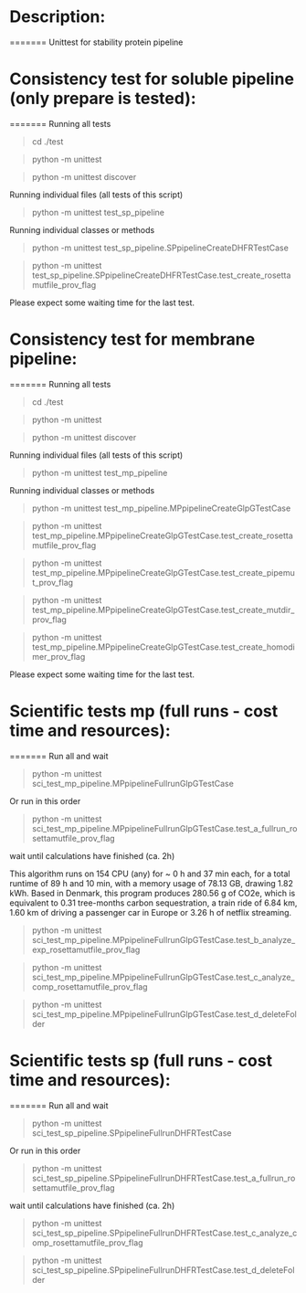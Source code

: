 # Description:
=======
Unittest for stability protein pipeline

# Consistency test for soluble pipeline (only prepare is tested):
=======
Running all tests 
> cd ./test

> python -m unittest

> python -m unittest discover

Running individual files (all tests of this script)
> python -m unittest test_sp_pipeline

Running individual classes or methods
> python -m unittest test_sp_pipeline.SPpipelineCreateDHFRTestCase

> python -m unittest test_sp_pipeline.SPpipelineCreateDHFRTestCase.test_create_rosettamutfile_prov_flag

Please expect some waiting time for the last test.


# Consistency test for membrane pipeline:
=======
Running all tests 
> cd ./test

> python -m unittest

> python -m unittest discover

Running individual files (all tests of this script)
> python -m unittest test_mp_pipeline

Running individual classes or methods
> python -m unittest test_mp_pipeline.MPpipelineCreateGlpGTestCase

> python -m unittest test_mp_pipeline.MPpipelineCreateGlpGTestCase.test_create_rosettamutfile_prov_flag

> python -m unittest test_mp_pipeline.MPpipelineCreateGlpGTestCase.test_create_pipemut_prov_flag

> python -m unittest test_mp_pipeline.MPpipelineCreateGlpGTestCase.test_create_mutdir_prov_flag

> python -m unittest test_mp_pipeline.MPpipelineCreateGlpGTestCase.test_create_homodimer_prov_flag

Please expect some waiting time for the last test.


# Scientific tests mp (full runs - cost time and resources):
=======
Run all and wait
> python -m unittest sci_test_mp_pipeline.MPpipelineFullrunGlpGTestCase

Or run in this order
> python -m unittest sci_test_mp_pipeline.MPpipelineFullrunGlpGTestCase.test_a_fullrun_rosettamutfile_prov_flag

wait until calculations have finished (ca. 2h)


This algorithm runs on 154 CPU (any) for ~ 0 h and 37 min each, for a total runtime of 89 h and 10 min, with a memory usage of 78.13 GB, drawing 1.82 kWh. Based in Denmark, this program produces 280.56 g of CO2e, which is equivalent to 0.31 tree-months carbon sequestration, a train ride of 6.84 km, 1.60 km of driving a passenger car in Europe or 3.26 h of netflix streaming.

> python -m unittest sci_test_mp_pipeline.MPpipelineFullrunGlpGTestCase.test_b_analyze_exp_rosettamutfile_prov_flag

> python -m unittest sci_test_mp_pipeline.MPpipelineFullrunGlpGTestCase.test_c_analyze_comp_rosettamutfile_prov_flag

> python -m unittest sci_test_mp_pipeline.MPpipelineFullrunGlpGTestCase.test_d_deleteFolder


# Scientific tests sp (full runs - cost time and resources):
=======
Run all and wait
> python -m unittest sci_test_sp_pipeline.SPpipelineFullrunDHFRTestCase

Or run in this order

> python -m unittest sci_test_sp_pipeline.SPpipelineFullrunDHFRTestCase.test_a_fullrun_rosettamutfile_prov_flag

wait until calculations have finished (ca. 2h)

> python -m unittest sci_test_sp_pipeline.SPpipelineFullrunDHFRTestCase.test_c_analyze_comp_rosettamutfile_prov_flag

> python -m unittest sci_test_sp_pipeline.SPpipelineFullrunDHFRTestCase.test_d_deleteFolder
